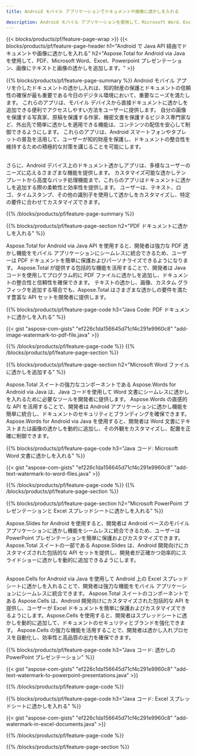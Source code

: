 ```yaml
---
title: Android モバイル アプリケーションでドキュメントや画像に透かしを入れる

description: Android モバイル アプリケーションを使用して、Microsoft Word、Excel、PowerPoint、PDF、画像などのドキュメントにテキストや画像の透かしを追加します。 アプリ経由でオンラインで無料のテキストまたは画像の透かしを追加します。
---
```


{{< blocks/products/pf/feature-page-wrap >}}
{{< blocks/products/pf/feature-page-header h1="Android で Java API 経由でドキュメントや画像に透かしを入れる" h2="Aspose.Total for Android via Java を使用して、PDF、Microsoft Word、Excel、Powerpoint プレゼンテーション、画像にテキストと画像の透かしを追加します。" >}}

{{% blocks/products/pf/feature-page-summary %}}
Android モバイル アプリを介したドキュメントの透かし入れは、知的財産の保護とドキュメントの信頼性の確保が最も重要である今日のデジタル環境において、重要なニーズを満たします。 これらのアプリは、モバイル デバイスから直接ドキュメントに透かしを追加できる便利でアクセスしやすい方法をユーザーに提供します。 自分の画像を保護する写真家、原稿を保護する作家、機密文書を保護するビジネス専門家など、外出先で簡単に透かしを適用できる機能は、コンテンツの配信を安心して制御できるようにします。 これらのアプリは、Android スマートフォンやタブレットの普及を活用して、ユーザーが知的財産を保護し、ドキュメントの整合性を維持するための積極的な対策を講じることを可能にします。 <br /><br />

さらに、Android デバイス上のドキュメント透かしアプリは、多様なユーザーのニーズに応えるさまざまな機能を提供します。 カスタマイズ可能な透かしテンプレートから高度なバッチ処理機能まで、これらのアプリはドキュメントに透かしを追加する際の柔軟性と効率性を提供します。 ユーザーは、テキスト、ロゴ、タイムスタンプ、その他の識別子を使用して透かしをカスタマイズし、特定の要件に合わせてカスタマイズできます。 

{{% /blocks/products/pf/feature-page-summary  %}}

{{% blocks/products/pf/feature-page-section  h2="PDF ドキュメントに透かしを入れる" %}}

Aspose.Total for Android via Java API を使用すると、開発者は強力な PDF 透かし機能をモバイル アプリケーションにシームレスに統合できるため、ユーザーは PDF ドキュメントを簡単に保護およびパーソナライズできるようになります。 Aspose.Total が提供する包括的な機能を活用することで、開発者は Java コードを使用してプログラム的に PDF ファイルに透かしを追加し、ドキュメントの整合性と信頼性を確保できます。 テキストの透かし、画像、カスタム グラフィックを追加する場合でも、Aspose.Total はさまざまな透かしの要件を満たす豊富な API セットを開発者に提供します。

{{% blocks/products/pf/feature-page-code h3="Java Code: PDF ドキュメントに透かしを入れる" %}}

{{< gist "aspose-com-gists" "ef226c1da156645d71cf4c291e9960c8" "add-image-watermark-to-pdf-file.java" >}}

{{% /blocks/products/pf/feature-page-code  %}}
{{% /blocks/products/pf/feature-page-section %}}

{{% blocks/products/pf/feature-page-section  h2="Microsoft Word ファイルに透かしを追加する" %}}

Aspose.Total スイートの強力なコンポーネントである Aspose.Words for Android via Java は、Java コードを使用して Word 文書にシームレスに透かしを入れるために必要なツールを開発者に提供します。 Aspose.Words の直感的な API を活用することで、開発者は Android アプリケーションに透かし機能を簡単に統合し、ドキュメントのセキュリティとブランディングを確保できます。 Aspose.Words for Android via Java を使用すると、開発者は Word 文書にテキストまたは画像の透かしを動的に追加し、その外観をカスタマイズし、配置を正確に制御できます。

{{% blocks/products/pf/feature-page-code h3="Java コード: Microsoft Word 文書に透かしを入れる" %}}

{{< gist "aspose-com-gists" "ef226c1da156645d71cf4c291e9960c8" "add-text-watermark-to-word-files.java" >}}

{{% /blocks/products/pf/feature-page-code  %}}
{{% /blocks/products/pf/feature-page-section %}}


{{% blocks/products/pf/feature-page-section  h2="Microsoft PowerPoint プレゼンテーションと Excel スプレッドシートに透かしを入れる" %}}

Aspose.Slides for Android を使用すると、開発者は Android ベースのモバイル アプリケーションに透かし機能をシームレスに統合できるため、ユーザーは PowerPoint プレゼンテーションを簡単に保護およびカスタマイズできます。 Aspose.Total スイートの一部である Aspose.Slides は、Android 開発向けにカスタマイズされた包括的な API セットを提供し、開発者が正確かつ効率的にスライドショーに透かしを動的に追加できるようにします。 <br /><br />

Aspose.Cells for Android via Java を使用して Android 上の Excel スプレッドシートに透かしを入れることで、開発者は強力な機能をモバイル アプリケーションにシームレスに統合できます。 Aspose.Total スイートのコンポーネントである Aspose.Cells は、Android 開発向けにカスタマイズされた包括的な API を提供し、ユーザーが Excel ドキュメントを簡単に保護およびカスタマイズできるようにします。Aspose.Cells を使用すると、開発者はスプレッドシートに透かしを動的に追加して、ドキュメントのセキュリティとブランドを強化できます。 Aspose.Cells の強力な機能を活用することで、開発者は透かし入れプロセスを自動化し、効率性と高品質の出力を確保できます。 

{{% blocks/products/pf/feature-page-code h3="Java コード: 透かしの PowerPoint プレゼンテーション" %}}

{{< gist "aspose-com-gists" "ef226c1da156645d71cf4c291e9960c8" "add-text-watermark-to-powerpoint-presentations.java" >}}

{{% /blocks/products/pf/feature-page-code  %}}

{{% blocks/products/pf/feature-page-code h3="Java コード: Excel スプレッドシートに透かしを入れる" %}}

{{< gist "aspose-com-gists" "ef226c1da156645d71cf4c291e9960c8" "add-watermark-in-excel-documents.java" >}}

{{% /blocks/products/pf/feature-page-code  %}}


{{% /blocks/products/pf/feature-page-section %}}